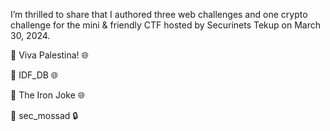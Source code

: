 I’m thrilled to share that I authored three web challenges and one crypto challenge for the mini & friendly CTF hosted by Securinets Tekup on March 30, 2024.

🎯 Viva Palestina! 🌐

🎯 IDF_DB 🌐

🎯 The Iron Joke 🌐

🎯 sec_mossad 🔒
